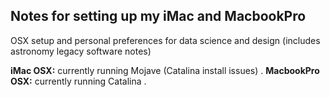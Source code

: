 ## Notes for setting up my iMac and MacbookPro
OSX setup and personal preferences for data science and design (includes astronomy legacy software notes)

**iMac OSX:** currently running Mojave (Catalina install issues) . 
**MacbookPro OSX:** currently running Catalina . 

